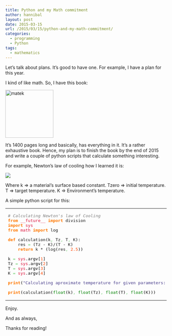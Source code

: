 ```yaml
---
title: Python and my Math commitment
author: hannibal
layout: post
date: 2015-03-15
url: /2015/03/15/python-and-my-math-commitment/
categories:
  - programming
  - Python
tags:
  - mathematics
---
```

Let&#8217;s talk about plans. It&#8217;s good to have one. For example, I have a plan for this year.

I kind of like math. So, I have this book:

[<img class="alignnone size-thumbnail wp-image-452" src="http://ramblingsofaswtester.com/wp-content/uploads/2015/03/matek-150x150.jpg" alt="matek" width="150" height="150" />][1]

It&#8217;s 1400 pages long and basically, has everything in it. It&#8217;s a rather exhaustive book. Hence, my plan is to finish the book by the end of 2015 and write a couple of python scripts that calculate something interesting.

For example, Newton&#8217;s law of cooling how I learned it is:

<img src="http://www.forkosh.com/mathtex.cgi?t=k*log_{2.5}\frac{T_0-K}{T-K}" style="float:top;" border="0px" />

Where k => a material&#8217;s surface based constant. Tzero => initial temperature. T => target temperature. K => Environment&#8217;s temperature.

A simple python script for this:

<div class="wp_syntax">
  <table>
    <tr>
      <td class="code">
        <pre class="python" style="font-family:monospace;"><span style="color: #808080; font-style: italic;"># Calculating Newton's law of Cooling</span>
<span style="color: #ff7700;font-weight:bold;">from</span> <span style="color: #dc143c;">__future__</span> <span style="color: #ff7700;font-weight:bold;">import</span> division
<span style="color: #ff7700;font-weight:bold;">import</span> <span style="color: #dc143c;">sys</span>
<span style="color: #ff7700;font-weight:bold;">from</span> <span style="color: #dc143c;">math</span> <span style="color: #ff7700;font-weight:bold;">import</span> log
&nbsp;
<span style="color: #ff7700;font-weight:bold;">def</span> calculation<span style="color: black;">&#40;</span>k<span style="color: #66cc66;">,</span> Tz<span style="color: #66cc66;">,</span> T<span style="color: #66cc66;">,</span> K<span style="color: black;">&#41;</span>:
	res <span style="color: #66cc66;">=</span> <span style="color: black;">&#40;</span>Tz - K<span style="color: black;">&#41;</span>/<span style="color: black;">&#40;</span>T - K<span style="color: black;">&#41;</span>
	<span style="color: #ff7700;font-weight:bold;">return</span> k * <span style="color: black;">&#40;</span>log<span style="color: black;">&#40;</span>res<span style="color: #66cc66;">,</span> <span style="color: #ff4500;">2.5</span><span style="color: black;">&#41;</span><span style="color: black;">&#41;</span>
&nbsp;
k <span style="color: #66cc66;">=</span> <span style="color: #dc143c;">sys</span>.<span style="color: black;">argv</span><span style="color: black;">&#91;</span><span style="color: #ff4500;">1</span><span style="color: black;">&#93;</span>
Tz <span style="color: #66cc66;">=</span> <span style="color: #dc143c;">sys</span>.<span style="color: black;">argv</span><span style="color: black;">&#91;</span><span style="color: #ff4500;">2</span><span style="color: black;">&#93;</span>
T <span style="color: #66cc66;">=</span> <span style="color: #dc143c;">sys</span>.<span style="color: black;">argv</span><span style="color: black;">&#91;</span><span style="color: #ff4500;">3</span><span style="color: black;">&#93;</span>
K <span style="color: #66cc66;">=</span> <span style="color: #dc143c;">sys</span>.<span style="color: black;">argv</span><span style="color: black;">&#91;</span><span style="color: #ff4500;">4</span><span style="color: black;">&#93;</span>
&nbsp;
<span style="color: #ff7700;font-weight:bold;">print</span><span style="color: black;">&#40;</span><span style="color: #483d8b;">"Calculating aproximate temperature for given parameters: k=%s, Tz=%sC, T=%sC, K=%sC"</span> % <span style="color: black;">&#40;</span>k<span style="color: #66cc66;">,</span> Tz<span style="color: #66cc66;">,</span> T<span style="color: #66cc66;">,</span> K<span style="color: black;">&#41;</span><span style="color: black;">&#41;</span>
&nbsp;
<span style="color: #ff7700;font-weight:bold;">print</span><span style="color: black;">&#40;</span>calculation<span style="color: black;">&#40;</span><span style="color: #008000;">float</span><span style="color: black;">&#40;</span>k<span style="color: black;">&#41;</span><span style="color: #66cc66;">,</span> <span style="color: #008000;">float</span><span style="color: black;">&#40;</span>Tz<span style="color: black;">&#41;</span><span style="color: #66cc66;">,</span> <span style="color: #008000;">float</span><span style="color: black;">&#40;</span>T<span style="color: black;">&#41;</span><span style="color: #66cc66;">,</span> <span style="color: #008000;">float</span><span style="color: black;">&#40;</span>K<span style="color: black;">&#41;</span><span style="color: black;">&#41;</span><span style="color: black;">&#41;</span></pre>
      </td>
    </tr>
  </table>
</div>

Enjoy.

And as always,
  
Thanks for reading!

 [1]: http://ramblingsofaswtester.com/wp-content/uploads/2015/03/matek.jpg